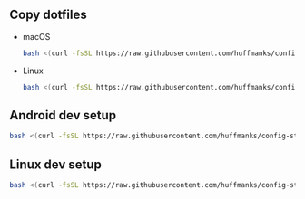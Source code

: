 ## Copy dotfiles

- macOS

  ```sh
  bash <(curl -fsSL https://raw.githubusercontent.com/huffmanks/config-stash/main/scripts/copy-dotfiles.sh) macos
  ```

- Linux

  ```sh
  bash <(curl -fsSL https://raw.githubusercontent.com/huffmanks/config-stash/main/scripts/copy-dotfiles.sh) linux
  ```

## Android dev setup

```sh
bash <(curl -fsSL https://raw.githubusercontent.com/huffmanks/config-stash/main/scripts/android-dev-setup.sh)
```

## Linux dev setup

```sh
bash <(curl -fsSL https://raw.githubusercontent.com/huffmanks/config-stash/main/scripts/linux-dev-setup.sh)
```
